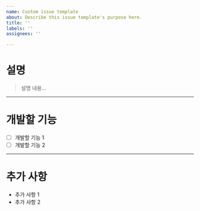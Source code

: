 ```yaml
---
name: Custom issue template
about: Describe this issue template's purpose here.
title: ''
labels: ''
assignees: ''

---
```


# 설명
> 설명 내용...
***
# 개발할 기능
- [ ] 개발할 기능 1
- [ ] 개발할 기능 2

***
# 추가 사항
- 추가 사항 1
- 추가 사항 2
